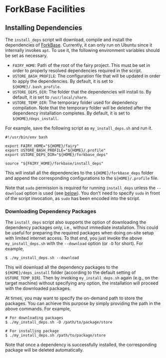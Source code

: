 # ForkBase Facilities #

## Installing Dependencies ##

The `install_deps` script will download, compile and install the dependencies of [ForkBase](https://github.com/ooibc88/forkbase). Currently, it can only run on Ubuntu since it internally invokes `apt`. To use it, the following environment variables should be set as necessary. 

- `FAIRY_HOME`: Path of the root of the fairy project. This must be set in order to properly resolved dependencies required in the script. 
- `USTORE_BASH_PROFILE`: The configuration file that will be updated in order to apply the dependencies. By default, it is set to `${HOME}/.bash_profile`.
- `USTORE_DEPS_DIR`: The folder that the dependencies will install to. By default, it is set to `/usr/local/share`.
- `USTORE_TEMP_DIR`: The temporary folder used for dependency compilation. Note that the temporary folder will be deleted after the dependency installation completes. By default, it is set to `${HOME}/deps_install`.

For example, save the following script as `my_install_deps.sh` and run it. 

    #!/usr/bin/env bash

    export FAIRY_HOME="${HOME}/fairy"
    export USTORE_BASH_PROFILE="${HOME}/.profile"
    export USTORE_DEPS_DIR="${HOME}/forkbase_deps"

    source "${FAIRY_HOME}/forkbase/install_deps"

This will install all the dependencies to the `${HOME}/forkbase_deps` folder and append the corresponding configurations to the `${HOME}/.profile` file.  

Note that `sudo` permission is required for running `install_deps` unless the `--download` option is used (see [below](#downloading-dependency-packages)). You don't need to specify `sudo` in front of the script invocation, as `sudo` has been encoded into the script. 

### Downloading Dependency Packages ###

The `install_deps` script also supports the option of downloading the dependency packages only, i.e., without immediate installation. This could be useful for preparing the required packages when doing on-site setup with limited internet access. To that end, you just invoke the above `my_install_deps.sh` with the `--download` option (or `-D` for short). For example, 

    $ ./my_install_deps.sh --download

This will download all the dependency packages to the `${HOME}/deps_install` folder (according to the default setting of `USTORE_TEMP_DIR`). Then by invoking `my_install_deps.sh` again (e.g., on the target machine) without specifying any option, the installation will proceed with the downloaded packages. 

At times, you may want to specify the on-demand path to store the packages. You can achieve this purpose by simply providing the path in the above commands. For example, 

	# For downloading packages
    $ ./my_install_deps.sh -D /path/to/package/store
    
    # For installing package
    $ ./my_install_deps.sh /path/to/package/store

Note that once a dependency is successfully installed, the corresponding package will be deleted automatically. 
